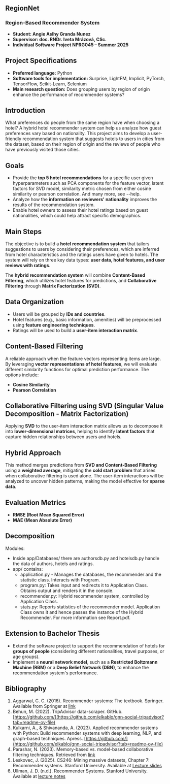 ## RegionNet 
### Region-Based Recommender System

- **Student: Angie Aslhy Granda Nunez**  
- **Supervisor: doc. RNDr. Iveta Mrázová, CSc.**  
- **Individual Software Project NPRG045 – Summer 2025**  

## Project Specifications  

- **Preferred language:** Python  
- **Software tools for implementation:** Surprise, LightFM, Implicit, PyTorch, TensorFlow, Scikit-Learn, Selenium
- **Main research question:** Does grouping users by region of origin enhance the performance of recommender systems?  

## Introduction

What preferences do people from the same region have when choosing a hotel? A hybrid hotel recommender system can help us analyze how guest preferences vary based on nationality. This project aims to develop a user-friendly recommendation system that suggests hotels to users in cities from the dataset, based on their region of origin and the reviews of people who have previously visited those cities.

## Goals  

- Provide the **top 5 hotel recommendations** for a specific user given hyperparameters such as PCA components for the feature vector, latent factors for SVD model, similarity metric chosen from either cosine similarity or pearson correlation. And many more, see --help. 
- Analyze how the **information on reviewers' nationality** improves the results of the recommendation system.  
- Enable hotel owners to assess their hotel ratings based on guest nationalities, which could help attract specific demographics.  

## Main Steps  

The objective is to build a **hotel recommendation system** that tailors suggestions to users by considering their preferences, which are inferred from hotel characteristics and the ratings users have given to hotels. The system will rely on three key data types: **user data, hotel features, and user reviews with ratings**.  

The **hybrid recommendation system** will combine **Content-Based Filtering**, which utilizes hotel features for predictions, and **Collaborative Filtering** through **Matrix Factorization (SVD)**.  

## Data Organization  

- Users will be grouped by **IDs and countries**.  
- Hotel features (e.g., basic information, amenities) will be preprocessed using **feature engineering techniques**.  
- Ratings will be used to build a **user-item interaction matrix**.  

## Content-Based Filtering  

A reliable approach when the feature vectors representing items are large. By leveraging **vector representations of hotel features**, we will evaluate different similarity functions for optimal prediction performance. The options include:  

- **Cosine Similarity**  
- **Pearson Correlation**  

## Collaborative Filtering using SVD (Singular Value Decomposition - Matrix Factorization)  

Applying **SVD** to the user-item interaction matrix allows us to decompose it into **lower-dimensional matrices**, helping to identify **latent factors** that capture hidden relationships between users and hotels.  

## Hybrid Approach  

This method merges predictions from **SVD and Content-Based Filtering** using a **weighted average**, mitigating the **cold start problem** that arises when collaborative filtering is used alone. The user-item interactions will be analyzed to uncover hidden patterns, making the model effective for **sparse data**.  

## Evaluation Metrics  

- **RMSE (Root Mean Squared Error)**  
- **MAE (Mean Absolute Error)**  

## Decomposition 

Modules:
- Inside app/Databases/ there are authorsdb.py and hotelsdb.py handle the data of authors, hotels and ratings.
- app/ contains:
    - application.py - Manages the databases, the recommender and the statistic class. Interacts with Program.
    - program.py:  Takes input and redirects it to Application Class. Obtains output and renders it in the console. 
    - recommender.py: Hybrid recommender system, controlled by Application Class.
    - stats.py: Reports statistics of the recommender model. Application Class owns it and hence passes the instance of the Hybrid Recommender.
For more information see Report.pdf.

## Extension to Bachelor Thesis  

- Extend the software project to support the recommendation of hotels for **groups of people** (considering different nationalities, travel purposes, or age groups).  
- Implement a **neural network model**, such as a **Restricted Boltzmann Machine (RBM)** or a **Deep Belief Network (DBN)**, to enhance the recommendation system's performance.  

## Bibliography  

1. Aggarwal, C. C. (2016). Recommender systems: The textbook. Springer. Available from Springer at [link](https://link.springer.com/book/10.1007/978-3-319-29659-3)
2. Behun, M. (2022). TripAdvisor data-scraper. GitHub. [https://github.com/](https://github.com/elkablo/gnn-social-tripadvisor?tab=readme-ov-file)
3. Kulkarni, A., & Shivananda, A. (2023). Applied recommender systems with Python: Build recommender systems with deep learning, NLP, and graph-based techniques. Apress. [https://github.com/](https://github.com/elkablo/gnn-social-tripadvisor?tab=readme-ov-file)
4. Parashar, N. (2023). Memory-based vs. model-based collaborative filtering techniques. Retrieved from [link](https://medium.com/@niitwork0921/memory-based-vs-model-based-collaborative-filtering-techniques-c0a7f6ec4f5f)
5. Leskovec, J. (2025). CS246: Mining massive datasets, Chapter 7: Recommender systems. Stanford University. Available at [Lecture slides](https://web.stanford.edu/class/cs246/slides/07-recsys1.pdf)
6. Ullman, J. D. (n.d.). Recommender Systems. Stanford University. Available at [lecture notes](http://infolab.stanford.edu/~ullman/mmds/ch9.pdf)
